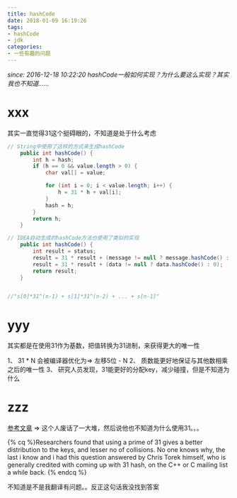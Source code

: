 ```yaml
---
title: hashCode
date: 2018-01-09 16:19:26
tags:
- hashCode
- jdk
categories:
- 一些有趣的问题
---
```


*since: 2016-12-18 10:22:20*
*hashCode一般如何实现？为什么要这么实现？其实我也不知道......*
<!--more-->

# xxx
其实一直觉得31这个挺碍眼的，不知道是处于什么考虑

```Java
// String中使用了这样的方式来生成hashCode
    public int hashCode() {
        int h = hash;
        if (h == 0 && value.length > 0) {
            char val[] = value;

            for (int i = 0; i < value.length; i++) {
                h = 31 * h + val[i];
            }
            hash = h;
        }
        return h;
    }

// IDEA自动生成的hashCode方法也使用了类似的实现 
    public int hashCode() {
        int result = status;
        result = 31 * result + (message != null ? message.hashCode() : 0);
        result = 31 * result + (data != null ? data.hashCode() : 0);
        return result;
    }


//"s[0]*31^(n-1) + s[1]*31^(n-2) + ... + s[n-1]"
```


# yyy
其实都是在使用31作为基数，把值转换为31进制，来获得更大的唯一性

1、 31 * N 会被编译器优化为=> 左移5位 - N
2、 质数能更好地保证与其他数相乘之后的唯一性
3、 研究人员发现，31能更好的分配key，减少碰撞，但是不知道为什么

# zzz
[参考文章](https://computinglife.wordpress.com/2008/11/20/why-do-hash-functions-use-prime-numbers/) => 这个人废话了一大堆，然后说他也不知道为什么使用31。。。

{% cq %}Researchers found that using a prime of 31 gives a better distribution to the keys, and lesser no of collisions. 
No one knows why, the last i know and i had this question answered by Chris Torek himself, who is generally credited with coming up with 31 hash, on the C++ or C mailing list a while back. {% endcq %}

不知道是不是我翻译有问题。。反正这句话我没找到答案
